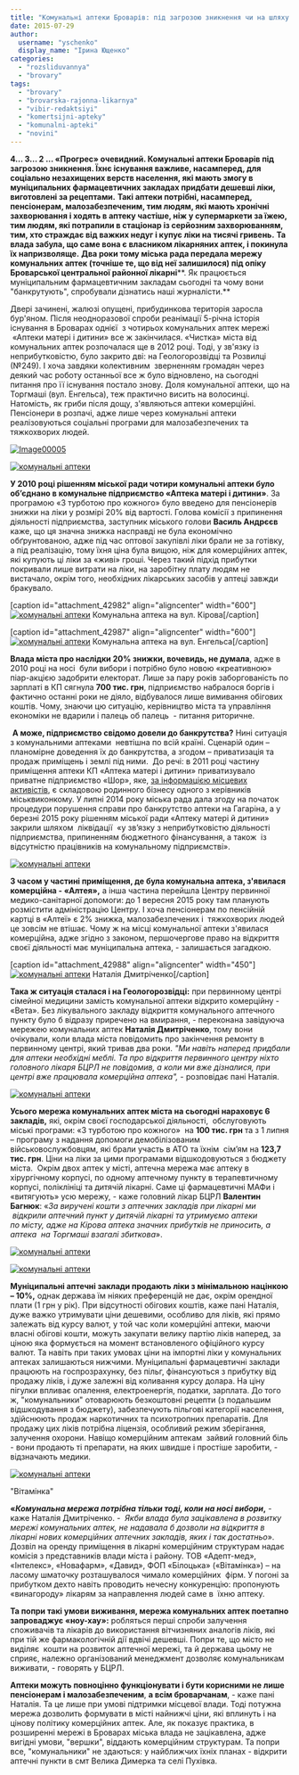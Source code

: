 ```yaml
---
title: "Комунальні аптеки Броварів: під загрозою зникнення чи на шляху до відродження?"
date: 2015-07-29
author: 
  username: "yschenko"
  display_name: "Ірина Ющенко"
categories: 
  - "rozsliduvannya"
  - "brovary"
tags: 
  - "brovary"
  - "brovarska-rajonna-likarnya"
  - "vibir-redaktsiyi"
  - "komertsijni-apteky"
  - "komunalni-apteki"
  - "novini"
---
```


**4… 3… 2 ... «Прогрес» очевидний. Комунальні аптеки Броварів під загрозою зникнення. Їхнє існування важливе, насамперед, для соціально незахищених верств населення, які мають змогу в муніципальних фармацевтичних закладах придбати дешевші ліки, виготовлені за рецептами.** **Такі аптеки потрібні, насамперед, пенсіонерам, малозабезпеченим, тим людям, які мають хронічні захворювання і ходять в аптеку частіше, ніж у супермаркети за їжею, тим людям, які потрапили в стаціонар із серйозним захворюванням, тим, хто страждає від важких недуг і купує ліки на тисячі гривень.** **Та влада забула, що саме вона є власником лікарняних аптек, і покинула їх напризволяще.** **Два роки тому міська рада передала мережу комунальних аптек (точніше те, що від неї залишилося) під опіку Броварської центральної районної лікарні****. Як працюється муніципальним фармацевтичним закладам сьогодні та чому вони "банкрутують", спробували дізнатись наші журналісти.**

Двері зачинені, жалюзі опущені, прибудинкова територія заросла бур'яном. Після неодноразової спроби реанімації 5-річна історія існування в Броварах однієї  з чотирьох комунальних аптек мережі  «Аптеки матері і дитини» все ж закінчилася. «Чистка» міста від комунальних аптек розпочалася ще в 2012 році. Тоді, у зв'язку із неприбутковістю, було закрито дві: на Геологорозвідці та Розвилці (№249). І хоча завдяки колективним  зверненням громадян через деякий час роботу останньої все ж було відновлено, на сьогодні питання про її існування постало знову. Доля комунальної аптеки, що на Торгмаші (вул. Енгельса), теж практично висить на волосинці. Натомість, як гриби після дощу, з'являються аптеки комерційні. Пенсіонери в розпачі, адже лише через комунальні аптеки реалізовуються соціальні програми для малозабезпечених та тяжкохворих людей.

[![Image00005](https://mpz.brovary.org/wp-content/uploads/2015/07/Image00005.jpg)](https://mpz.brovary.org/wp-content/uploads/2015/07/Image00005.jpg)

[![комунальні аптеки](https://mpz.brovary.org/wp-content/uploads/2015/07/Image000041.jpg)](https://mpz.brovary.org/wp-content/uploads/2015/07/Image000041.jpg)

**У 2010 році рішенням міської ради чотири комунальні аптеки було об’єднано в комунальне підприємство «Аптека матері і дитини»**. За програмою «З турботою про кожного» було введено для пенсіонерів знижки на ліки у розмірі 20% від вартості. Голова комісії з припинення діяльності підприємства, заступник міського голови **Василь Андрєєв** каже, що ця значна знижка насправді не була економічно обґрунтованою, адже під час оптової закупівлі ліки брали не за готівку, а під реалізацію, тому їхня ціна була вищою, ніж для комерційних аптек, які купують ці ліки за «живі» гроші. Через такий підхід прибутки покривали лише витрати на ліки, на заробітну плату людям не  вистачало, окрім того, необхідних лікарських засобів у аптеці завжди бракувало.

\[caption id="attachment\_42982" align="aligncenter" width="600"\][![комунальні аптеки](https://mpz.brovary.org/wp-content/uploads/2015/07/Image000021.jpg)](https://mpz.brovary.org/wp-content/uploads/2015/07/Image000021.jpg) Комунальна аптека на вул. Кірова\[/caption\]

\[caption id="attachment\_42987" align="aligncenter" width="600"\][![комунальні аптеки](https://mpz.brovary.org/wp-content/uploads/2015/07/Image00007.jpg)](https://mpz.brovary.org/wp-content/uploads/2015/07/Image00007.jpg) Комунальна аптека на вул. Енгельса\[/caption\]

**Влада міста про наслідки 20% знижки, вочевидь, не думала**, адже в 2010 році на носі  були вибори і потрібно було новою «креативною» піар-акцією задобрити електорат. Лише за пару років заборгованість по зарплаті в КП сягнула **700 тис. грн**, підприємство набралося боргів і фактично останні роки не діяло, відбувалося лише вимивання обігових коштів. Чому, знаючи цю ситуацію, керівництво міста та управління економіки не вдарили і палець об палець  - питання риторичне.

 **А може, підприємство свідомо довели до банкрутства?** Нині ситуація з комунальними аптеками  невтішна по всій країні. Сценарій один – планомірне доведення їх до банкрутства, а згодом – приватизація та продаж приміщень і землі під ними.  До речі: в 2011 році частину приміщення аптеки КП «Аптека матері і дитини» приватизувало приватне підприємство «Шор», яке, [за інформацією місцевих активістів](https://mpz.brovary.org/komunalni-apteki-mista-zagroza-likvidatsiyi/), є складовою родинного бізнесу одного з керівників міськвиконкому. У липні 2014 року міська рада дала згоду на початок процедури порушення справи про банкрутство аптеки на Гагаріна, а у березні 2015 року рішенням міської ради «Аптеку матері й дитини» закрили шляхом  ліквідації  «у зв’язку з неприбутковістю діяльності підприємства, припиненням бюджетного фінансування, а також  із відсутністю працівників на комунальному підприємстві».

[![комунальні аптеки](https://mpz.brovary.org/wp-content/uploads/2015/07/Image00006.jpg)](https://mpz.brovary.org/wp-content/uploads/2015/07/Image00006.jpg)

**З часом у частині приміщення, де була комунальна аптека, з'явилася комерційна - «Алтея»,** а інша частина перейшла Центру первинної медико-санітарної допомоги: до 1 вересня 2015 року там планують розмістити адміністрацію Центру. І хоча пенсіонерам по пенсійній картці в «Алтеї» є 2% знижка, малозабезпечених і  тяжкохворих людей це зовсім не втішає. Чому ж на місці комунальної аптеки з'явилася комерційна, адже згідно з законом, першочергове право на відкриття своєї діяльності має муніципальна аптека, - залишається загадкою.

\[caption id="attachment\_42988" align="aligncenter" width="450"\][![комунальні аптеки](https://mpz.brovary.org/wp-content/uploads/2015/07/Image00008.jpg)](https://mpz.brovary.org/wp-content/uploads/2015/07/Image00008.jpg) Наталія Дмитріченко\[/caption\]

**Така ж ситуація сталася і на Геологорозвідці:** при первинному центрі сімейної медицини замість комунальної аптеки відкрито комерційну - «Вета». Без лікувального закладу відкриття комунального аптечного пункту було б відразу приречено на вмирання, - переконана завідуюча мережею комунальних аптек **Наталія Дмитріченко**, тому вони очікували, коли влада міста повідомить про закінчення ремонту в первинному центрі, який тривав два роки. _"Ми навіть наперед придбали для аптеки необхідні меблі. Та про відкриття первинного центру ніхто головного лікаря БЦРЛ не повідомив, а коли ми вже дізналися, при центрі вже працювала комерційна аптека",_ - розповідає пані Наталія.

[![комунальні аптеки](https://mpz.brovary.org/wp-content/uploads/2015/07/Image000031.jpg)](https://mpz.brovary.org/wp-content/uploads/2015/07/Image000031.jpg)

**Усього мережа комунальних аптек міста на сьогодні нараховує 6 закладів,** які, окрім своєї господарської діяльності,  обслуговують  міські програми: «З турботою про кожного»  на **100 тис. грн** та з 1 липня – програму з надання допомоги демобілізованим  військовослужбовцям, які брали участь в АТО та їхнім  сім’ям на **123,7 тис. грн**. Ціни на ліки за цими програмами відшкодовуються з бюджету міста.  Окрім двох аптек у місті, аптечна мережа має аптеку в хірургічному корпусі, по одному аптечному пункту в терапевтичному корпусі, поліклініці та дитячій лікарні. Саме ці фармацевтичні МАФи і «витягують» усю мережу, - каже головний лікар БЦРЛ **Валентин Багнюк**: «_За виручені кошти з аптечних закладів при лікарні ми  відкрили аптечний пункт у дитячій лікарні та утримуємо аптеки по місту, адже на Кірова аптека значних прибутків не приносить, а аптека  на Торгмаші взагалі збиткова_».

[![комунальні аптеки](https://mpz.brovary.org/wp-content/uploads/2015/07/Image00010.jpg)](https://mpz.brovary.org/wp-content/uploads/2015/07/Image00010.jpg)

[![комунальні аптеки](https://mpz.brovary.org/wp-content/uploads/2015/07/Image00009.jpg)](https://mpz.brovary.org/wp-content/uploads/2015/07/Image00009.jpg)

**Муніципальні аптечні заклади продають ліки з мінімальною націнкою – 10%,** однак держава їм ніяких преференцій не дає, окрім орендної плати (1 грн у рік). При відсутності обігових коштів, каже пані Наталія, дуже важко утримувати ціни дешевими, особливо для ліків, які прямо залежать від курсу валют, у той час коли комерційні аптеки, маючи власні обігові кошти, можуть закупати велику партію ліків наперед, за ціною яка формується на момент встановленого офіційного курсу валют. Та навіть при таких умовах ціни на імпортні ліки у комунальних аптеках залишаються нижчими. Муніципальні фармацевтичні заклади працюють на госпрозрахунку, без пільг, фінансуються з прибутку від продажу ліків, і дуже залежні від коливання курсу долара. На ціну пігулки впливає опалення, електроенергія, податки, зарплата. До того ж, "комунальники" отоварюють безкоштовні рецепти (з подальшим відшкодування з бюджету), забезпечують пільгові категорії населення, здійснюють продаж наркотичних та психотропних препаратів. Для продажу цих ліків потрібна ліцензія, особливий режим зберігання, залучення охорони. Навіщо комерційним аптекам  зайвий головний біль - вони продають ті препарати, на яких швидше і простіше заробити, - відзначають медики.

[![комунальні аптеки](https://mpz.brovary.org/wp-content/uploads/2015/07/Image000011.jpg)](https://mpz.brovary.org/wp-content/uploads/2015/07/Image000011.jpg)

"Вітамінка"

**«_Комунальна мережа потрібна тільки тоді, коли на носі вибори_,** - каже Наталія Дмитріченко. -  _Якби влада була зацікавлена в розвитку мережі комунальних аптек, не надавала б дозволи на відкриття в лікарні нових комерційних аптечних закладів, яких і так достатньо_». Дозвіл на оренду приміщення в лікарні комерційним структурам надає комісія з представників влади міста і району. ТОВ «Адепт-мед», «Інтелекс», «Новафарм», «Давид», ФОП «Білоцька» («Вітамінка») – на ласому шматочку розташувалося чимало комерційних  фірм. У погоні за прибутком дехто навіть проводить нечесну конкуренцію: пропонують «винагороду» лікарям за направлення людей саме в  їхню аптеку.

**Та попри такі умови виживання, мережа комунальних аптек поетапно запроваджує «ноу-хау»:** робляться перші спроби залучення споживачів та лікарів до використання вітчизняних аналогів ліків, які при тій же фармакологічній дії вдвічі дешевші. Попри те, що місто не виділяє  кошти на розвиток аптечної мережі, та й держава цьому не сприяє, належно організований менеджмент дозволяє комунальникам виживати, - говорять у БЦРЛ.

**Аптеки можуть повноцінно функціонувати і бути корисними не лише пенсіонерам і малозабезпеченим**, **а всім броварчанам**, - каже пані Наталія. Та це лише при умові підтримки місцевої влади. Тоді потужна мережа дозволить формувати в місті найнижчі ціни, які вплинуть і на цінову політику комерційних аптек. Але, як показує практика, в розширенні мережі в Броварах міська влада не зацікавлена, адже вигідні умови, "вершки", віддають комерційним структурам. Та попри все, "комунальники" не здаються: у найближчих їхніх планах - відкрити  аптечні пункти в смт Велика Димерка та селі Пухівка.
